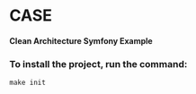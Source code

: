 # CASE
#### Clean Architecture Symfony Example


### To install the project, run the command:
``` make init ```